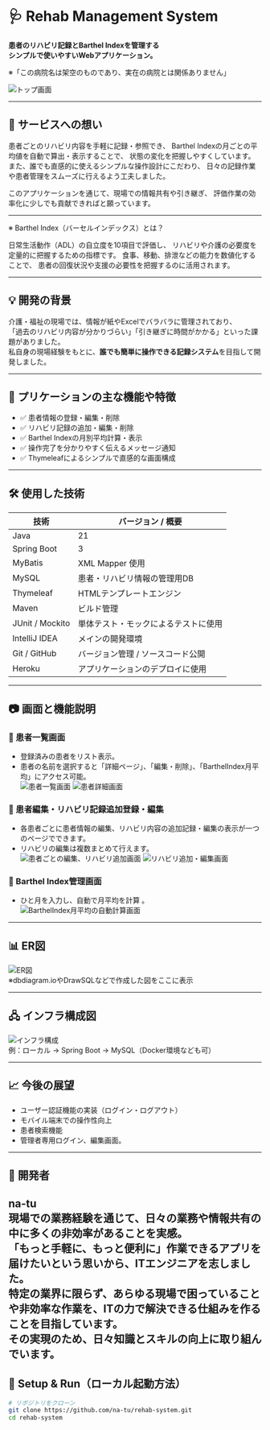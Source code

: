 # 🩺 Rehab Management System

**患者のリハビリ記録とBarthel Indexを管理する  
シンプルで使いやすいWebアプリケーション。**

※「この病院名は架空のものであり、実在の病院とは関係ありません」



![トップ画面](images/home.png)

---

## 📖 サービスへの想い

患者ごとのリハビリ内容を手軽に記録・参照でき、
Barthel Indexの月ごとの平均値を自動で算出・表示することで、
状態の変化を把握しやすくしています。
また、誰でも直感的に使えるシンプルな操作設計にこだわり、
日々の記録作業や患者管理をスムーズに行えるよう工夫しました。

このアプリケーションを通じて、現場での情報共有や引き継ぎ、
評価作業の効率化に少しでも貢献できればと願っています。

---
※ Barthel Index（バーセルインデックス）とは？

日常生活動作（ADL）の自立度を10項目で評価し、
リハビリや介護の必要度を定量的に把握するための指標です。
食事、移動、排泄などの能力を数値化することで、
患者の回復状況や支援の必要性を把握するのに活用されます。


---

## 💡 開発の背景

介護・福祉の現場では、情報が紙やExcelでバラバラに管理されており、  
「過去のリハビリ内容が分かりづらい」「引き継ぎに時間がかかる」といった課題がありました。  
私自身の現場経験をもとに、**誰でも簡単に操作できる記録システム**を目指して開発しました。

---

## 🚀 プリケーションの主な機能や特徴

- ✅ 患者情報の登録・編集・削除
- ✅ リハビリ記録の追加・編集・削除
- ✅ Barthel Indexの月別平均計算・表示
- ✅ 操作完了を分かりやすく伝えるメッセージ通知
- ✅ Thymeleafによるシンプルで直感的な画面構成

---
## 🛠 使用した技術
| 技術           | バージョン / 概要                          |
|----------------|---------------------------------------------|
| Java           | 21                                          |
| Spring Boot    | 3                                           |
| MyBatis        | XML Mapper 使用                             |
| MySQL          | 患者・リハビリ情報の管理用DB               |
| Thymeleaf      | HTMLテンプレートエンジン                    |
| Maven          | ビルド管理                                  |
| JUnit / Mockito| 単体テスト・モックによるテストに使用       |
| IntelliJ IDEA  | メインの開発環境                            |
| Git / GitHub   | バージョン管理 / ソースコード公開           |
| Heroku         | アプリケーションのデプロイに使用            |
---

## 📷 画面と機能説明

### 🔸 患者一覧画面
- 登録済みの患者をリスト表示。
- 患者の名前を選択すると「詳細ページ」、「編集・削除」、「BarthelIndex月平均」にアクセス可能。  
  ![患者一覧画面](images/患者一覧画面.png)
  ![患者詳細画面](images/患者詳細画面.png)
### 🔸 患者編集・リハビリ記録追加登録・編集
- 各患者ごとに患者情報の編集、リハビリ内容の追加記録・編集の表示が一つのページでできます。 
- リハビリの編集は複数まとめて行えます。
  ![患者ごとの編集、リハビリ追加画面](images/患者編集・リハビリ記録追加.png)
  ![リハビリ追加・編集画面](images/リハビリ記録・編集.png)

### 🔸 Barthel Index管理画面
- ひと月を入力し、自動で月平均を計算  。
  ![BarthelIndex月平均の自動計算画面](images/BarthelIndex月平均計算画面.png)

---

## 📊 ER図

![ER図](images/er_diagram.png)  
※dbdiagram.ioやDrawSQLなどで作成した図をここに表示

---

## 🖧 インフラ構成図

![インフラ構成](images/infra_diagram.png)  
例：ローカル → Spring Boot → MySQL（Docker環境なども可）

---

## 📈 今後の展望

- ユーザー認証機能の実装（ログイン・ログアウト）
- モバイル端末での操作性向上
- 患者検索機能 
- 管理者専用ログイン、編集画面。

---

## 👤 開発者

**na-tu**  
現場での業務経験を通じて、日々の業務や情報共有の中に多くの非効率があることを実感。  
「もっと手軽に、もっと便利に」作業できるアプリを届けたいという思いから、ITエンジニアを志しました。  
特定の業界に限らず、**あらゆる現場で困っていることや非効率な作業を、ITの力で解決できる仕組みを作ること**を目指しています。  
その実現のため、日々知識とスキルの向上に取り組んでいます。
---

## 📂 Setup & Run（ローカル起動方法）

```bash
# リポジトリをクローン
git clone https://github.com/na-tu/rehab-system.git
cd rehab-system
